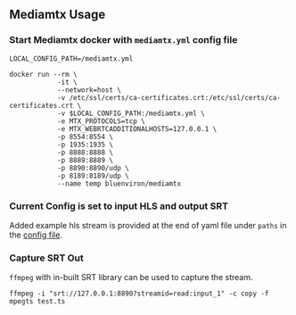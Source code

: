 ## Mediamtx Usage

### Start Mediamtx docker with `mediamtx.yml` config file

```
LOCAL_CONFIG_PATH=/mediamtx.yml

docker run --rm \
            -it \
            --network=host \
            -v /etc/ssl/certs/ca-certificates.crt:/etc/ssl/certs/ca-certificates.crt \
            -v $LOCAL_CONFIG_PATH:/mediamtx.yml \
            -e MTX_PROTOCOLS=tcp \
            -e MTX_WEBRTCADDITIONALHOSTS=127.0.0.1 \
            -p 8554:8554 \
            -p 1935:1935 \
            -p 8888:8888 \
            -p 8889:8889 \
            -p 8890:8890/udp \
            -p 8189:8189/udp \
            --name temp bluenviron/mediamtx
```


### Current Config is set to input HLS and output SRT

Added example hls stream is provided at the end of yaml file under `paths` in the
[config file](mediamtx.yml).

### Capture SRT Out

`ffmpeg` with in-built SRT library can be used to capture the stream.

```
ffmpeg -i "srt://127.0.0.1:8890?streamid=read:input_1" -c copy -f mpegts test.ts
```